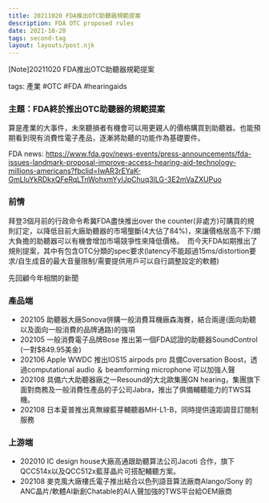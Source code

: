 ```yaml
---
title: 20211020 FDA推出OTC助聽器規範提案
description: FDA OTC proposed rules
date: 2021-10-20
tags: second-tag
layout: layouts/post.njk
---
```


[Note]20211020 FDA推出OTC助聽器規範提案

tags: 產業 #OTC #FDA #hearingaids

### 主題：FDA終於推出OTC助聽器的規範提案
算是產業的大事件，未來聽損者有機會可以用更親人的價格購買到助聽器。也能預期看到現有消費性電子產品，逐漸將助聽的功能作為基礎要件。

FDA news: https://www.fda.gov/news-events/press-announcements/fda-issues-landmark-proposal-improve-access-hearing-aid-technology-millions-americans?fbclid=IwAR3rEYaK-GmLluYkRDkxQFeRqLTnWohxmYyIJpChuq3lLG-3E2mVaZXUPuo

### 前情
拜登3個月前的行政命令希冀FDA盡快推出over the counter(非處方)可購買的規則訂定，以降低目前大廠助聽器的市場壟斷(4大佔了84%)，來讓價格居高不下/頗大負擔的助聽器可以有機會增加市場競爭性來降低價格。
 而今天FDA如期推出了規則提案，其中有包含OTC分類的spec要求(latency不能超過15ms/distortion要求/自生成音的最大音量限制/需要提供用戶可以自行調整設定的軟體)

先回顧今年相關的新聞
### 產品端
- 202105 助聽器大廠Sonova併購一般消費耳機廠森海賽，結合兩邊(面向助聽以及面向一般消費的品牌通路)的強項
- 202105 一般消費電子品牌Bose 推出第一個FDA認證的助聽器SoundControl (一對$849.95美金)
- 202106 Apple WWDC 推出IOS15 airpods pro 具備Coversation Boost，透過computational audio ＆ beamforming microphone 可以加強人聲
- 202108 具備六大助聽器廠之一Resound的大北歐集團GN hearing，集團旗下面對商務及一般消費性產品的子公司Jabra，推出了俱備輔聽能力的TWS耳機。
- 202108 日本夏普推出真無線藍芽輔聽器MH-L1-B，同時提供遠距調音訂閱制服務

### 上游端
- 202010 IC design house大廠高通跟助聽算法公司Jacoti 合作，旗下QCC514x以及QCC512x藍芽晶片可搭配輔聽方案。
- 202108 麥克風大廠樓氏電子推出結合以色列語音算法廠商Alango/Sony 的ANC晶片/軟體AI新創Chatable的AI人聲加強的TWS平台給OEM廠商

